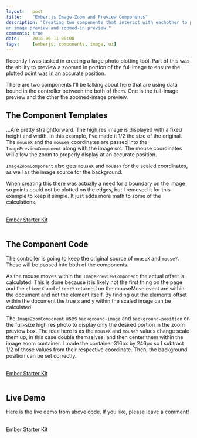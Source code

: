 ```yaml
---
layout:   post
title:    "Ember.js Image-Zoom and Preview Components"
description: "Creating two components that interact with eachother to provide
an image preview and zoomed-in preview."
comments: true
date:     2014-06-11 00:00
tags:     [emberjs, components, image, ui]
---
```


Recently I was tasked in creating a large photo plotting tool. Part of this was the ability to preview a zoomed in portion of the full image to ensure the plotted point was in an accurate position.

There are two components I'll be talking about here that are using data bound in the controller between the both of them. One is the full-image preview and the other the zoomed-image preview.

## The Component Templates

...Are pretty straightforward. The high res image is displayed with a fixed height and width. In this example, I've made it 1/2 the size of the original. The `mouseX` and the `mouseY` coordinates are passed into the `ImagePreviewComponent` along with the image src. The mouse coordinates will allow the zoom to properly display at an accurate position.

`ImageZoomComponent` also gets `mouseX` and `mouseY` for the scaled coordinates, as well as the image source for the background.

When creating this there was actually a need for a boundary on the image so points could not be plotted on the edges, but I removed it for this example to keep it simple. It just adds more math to some of the calculations.

<br>
<a class="jsbin-embed" href="http://emberjs.jsbin.com/puhul/16/embed?html">Ember Starter Kit</a><script src="http://static.jsbin.com/js/embed.js"></script>
<br><br>

## The Component Code

The controller is going to keep the original source of `mouseX` and `mouseY`. These will be passed into both of the components.

As the mouse moves within the `ImagePreviewComponent` the actual offset is calculated. This is done because it is likely not the first thing on the page and the `clientX` and `clientY` returned on the mouseMove event are within the document and not the element itself. By finding out the elements offset within the document the true `x` and `y` within the scaled image can be calculated.

The `ImageZoomComponent` uses `background-image` and `background-position` on the full-size high res photo to display only the desired portion in the zoom preview box. The idea here is as the `mouseX` and `mouseY` values change scale them up, in this case double themselves, and then center them within the image zoom container. I made the container 316px by 246px so I subtract 1/2 of those values from their respective coordinate. Then, the background position can be set correctly.

<br>
<a class="jsbin-embed" href="http://emberjs.jsbin.com/puhul/16/embed?js">Ember Starter Kit</a><script src="http://static.jsbin.com/js/embed.js"></script>
<br><br>

## Live Demo

Here is the live demo from above code. If you like, please leave a comment!

<br>
<a class="jsbin-embed" href="http://emberjs.jsbin.com/puhul/16/embed?output">Ember Starter Kit</a><script src="http://static.jsbin.com/js/embed.js"></script>
<br><br>
